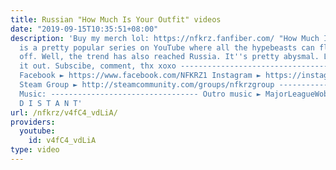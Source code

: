 ```yaml
---
title: Russian "How Much Is Your Outfit" videos
date: "2019-09-15T10:35:51+08:00"
description: 'Buy my merch lol: https://nfkrz.fanfiber.com/ "How Much Is Your Outfit?"
  is a pretty popular series on YouTube where all the hypebeasts can flex and show
  off. Well, the trend has also reached Russia. It''s pretty abysmal. Let''s check
  it out. Subscibe, comment, thx xoxo --------------------------------- Twitch ► http://www.twitch.tv/nfkrz
  Facebook ► https://www.facebook.com/NFKRZ1 Instagram ► https://instagram.com/roman_nfkrz/
  Steam Group ► http://steamcommunity.com/groups/nfkrzgroup ---------------------------------
  Music: --------------------------------- Outro music ► MajorLeagueWobs/Holder -
  D I S T A N T'
url: /nfkrz/v4fC4_vdLiA/
providers:
  youtube:
    id: v4fC4_vdLiA
type: video
---
```

